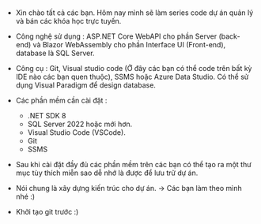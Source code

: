 ### 
- Xin chào tất cả các bạn. Hôm nay mình sẽ làm series code dự án quản
lý và bán các khóa học trực tuyến.
- Công nghệ sử dụng : ASP.NET Core WebAPI cho phần Server (back-end)
và Blazor WebAssembly cho phần Interface UI (Front-end), database là
SQL Server.
- Công cụ : Git, Visual studio code (Ở đây các bạn có thể code trên 
bất kỳ IDE nào các bạn quen thuộc), SSMS hoặc Azure Data Studio.
Có thể sử dụng Visual Paradigm để design database.
- Các phần mềm cần cài đặt : 
    + .NET SDK 8
    + SQL Server 2022 hoặc mới hơn.
    + Visual Studio Code (VSCode).
    + Git
    + SSMS

- Sau khi cài đặt đầy đủ các phần mềm trên các bạn có thể tạo ra một thư mục tùy thích miễn sao dễ nhớ là được để lưu trữ dự án.
- Nói chung là xây dựng kiến trúc cho dự án.
-> Các bạn làm theo mình nhé :)
- Khởi tạo git trước :)